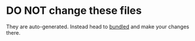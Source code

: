 # DO NOT change these files

They are auto-generated.
Instead head to [bundled](.bundled) and make your changes there.
